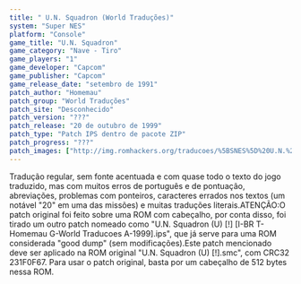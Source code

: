 ```yaml
---
title: " U.N. Squadron (World Traduções)"
system: "Super NES"
platform: "Console"
game_title: "U.N. Squadron"
game_category: "Nave - Tiro"
game_players: "1"
game_developer: "Capcom"
game_publisher: "Capcom"
game_release_date: "setembro de 1991"
patch_author: "Homemau"
patch_group: "World Traduções"
patch_site: "Desconhecido"
patch_version: "???"
patch_release: "20 de outubro de 1999"
patch_type: "Patch IPS dentro de pacote ZIP"
patch_progress: "???"
patch_images: ["http://img.romhackers.org/traducoes/%5BSNES%5D%20U.N.%20Squadron%20-%20World%20Traducoes%20-%201.png","http://img.romhackers.org/traducoes/%5BSNES%5D%20U.N.%20Squadron%20-%20World%20Traducoes%20-%202.png","http://img.romhackers.org/traducoes/%5BSNES%5D%20U.N.%20Squadron%20-%20World%20Traducoes%20-%203.png"]
---
```

Tradução regular, sem fonte acentuada e com quase todo o texto do jogo traduzido, mas com muitos erros de português e de pontuação, abreviações, problemas com ponteiros, caracteres errados nos textos (um notável "20" em uma das missões) e muitas traduções literais.ATENÇÃO:O patch original foi feito sobre uma ROM com cabeçalho, por conta disso, foi tirado um outro patch nomeado como "U.N. Squadron (U) [!] [I-BR T-Homemau G-World Traducoes A-1999].ips", que já serve para uma ROM considerada "good dump" (sem modificações).Este patch mencionado deve ser aplicado na ROM original "U.N. Squadron (U) [!].smc", com CRC32 231F0F67. Para usar o patch original, basta por um cabeçalho de 512 bytes nessa ROM.